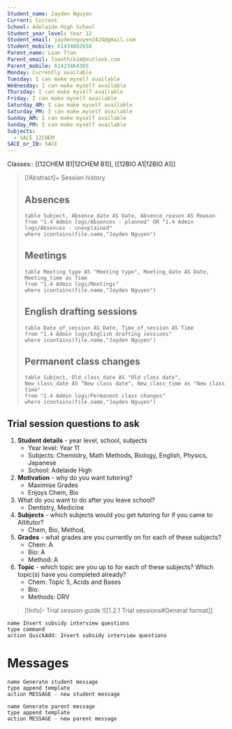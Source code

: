 ```yaml
---
Student_name: Jayden Nguyen
Current: Current
School: Adelaide High School
Student_year_level: Year 12
Student_email: jaydennguyen2424@gmail.com
Student_mobile: 61434802658
Parent_name: Loan Tran
Parent_email: loanthikim@outlook.com
Parent_mobile: 61423464365
Monday: Currently available
Tuesday: I can make myself available
Wednesday: I can make myself available
Thursday: I can make myself available
Friday: I can make myself available
Saturday_AM: I can make myself available
Saturday_PM: I can make myself available
Sunday_AM: I can make myself available
Sunday_PM: I can make myself available
Subjects:
  - SACE 12CHEM
SACE_or_IB: SACE
---
```


Classes:: [[12CHEM B1|12CHEM B1]], [[12BIO A1|12BIO A1]]

> [!Abstract]+ Session history
> ## Absences
> ```dataview
> table Subject, Absence_date AS Date, Absence_reason AS Reason
> from "1.4 Admin logs/Absences - planned" OR "1.4 Admin logs/Absences - unexplained"
> where icontains(file.name,"Jayden Nguyen")
> ```
> 
> ## Meetings
> ```dataview
> table Meeting_type AS "Meeting type", Meeting_date AS Date, Meeting_time as Time
> from "1.4 Admin logs/Meetings" 
> where icontains(file.name,"Jayden Nguyen")
> ```
> 
> ## English drafting sessions
> ```dataview
> table Date_of_session AS Date, Time_of_session AS Time
> from "1.4 Admin logs/English drafting sessions"
> where icontains(file.name,"Jayden Nguyen")
> ```
> 
> ## Permanent class changes
> ```dataview
> table Subject, Old_class_date AS "Old class date", New_class_date AS "New class date", New_class_time as "New class time"
> from "1.4 Admin logs/Permanent class changes"
> where icontains(file.name,"Jayden Nguyen")
> ```


## Trial session questions to ask
1. **Student details** - year level, school, subjects 
	- Year level: Year 11
	- Subjects: Chemistry, Math Methods, Biology, English, Physics, Japanese
	- School: Adelaide High
2. **Motivation** - why do you want tutoring?
	- Maximise Grades
	- Enjoys Chem, Bio
1.  What do you want to do after you leave school?
	- Dentistry, Medicine
2. **Subjects** - which subjects would you get tutoring for if you came to Altitutor?
	- Chem, Bio, Method, 
3. **Grades** - what grades are you currently on for each of these subjects?
	- Chem: A
	- Bio: A
	- Method: A
1.  **Topic** - which topic are you up to for each of these subjects? Which topic(s) have you completed already?
	- Chem: Topic 5, Acids and Bases
	- Bio: 
	- Methods: DRV

> [!Info]- Trial session guide
![[1.2.1 Trial sessions#General format]]

```button
name Insert subsidy interview questions
type command
action QuickAdd: Insert subsidy interview questions
```



# Messages
```button
name Generate student message
type append template
action MESSAGE - new student message
```



```button
name Generate parent message
type append template
action MESSAGE - new parent message
```

